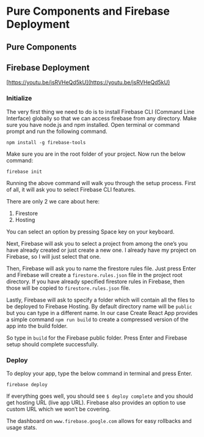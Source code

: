 # Pure Components and Firebase Deployment

## Pure Components

## Firebase Deployment

[https://youtu.be/jsRVHeQd5kU](https://youtu.be/jsRVHeQd5kU)

### Initialize

The very first thing we need to do is to install Firebase CLI (Command Line Interface) globally so that we can access firebase from any directory. Make sure you have node.js and npm installed. Open terminal or command prompt and run the following command.

`npm install -g firebase-tools`

Make sure you are in the root folder of your project. Now run the below command:

`firebase init`

Running the above command will walk you through the setup process. First of all, it will ask you to select Firebase CLI features.

There are only 2 we care about here:

1.  Firestore
1.  Hosting

You can select an option by pressing Space key on your keyboard.

Next, Firebase will ask you to select a project from among the one’s you have already created or just create a new one. I already have my project on Firebase, so I will just select that one.

Then, Firebase will ask you to name the firestore rules file. Just press Enter and Firebase will create a `firestore.rules.json` file in the project root directory. If you have already specified firestore rules in Firebase, then those will be copied to `firestore.rules.json` file.

Lastly, Firebase will ask to specify a folder which will contain all the files to be deployed to Firebase Hosting. By default directory name will be `public` but you can type in a different name. In our case Create React App provides a simple command `npm run build` to create a compressed version of the app into the build folder.

So type in `build` for the Firebase public folder. Press Enter and Firebase setup should complete successfully.

### Deploy

To deploy your app, type the below command in terminal and press Enter.

`firebase deploy`

If everything goes well, you should see `$ deploy complete` and you should get hosting URL (live app URL). Firebase also provides an option to use custom URL which we won’t be covering.

The dashboard on `www.firebase.google.com` allows for easy rollbacks and usage stats.
